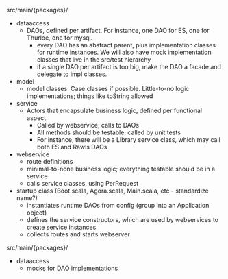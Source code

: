 src/main/{packages}/
- dataaccess
	- DAOs, defined per artifact. For instance, one DAO for ES, one for Thurloe, one for mysql.
		- every DAO has an abstract parent, plus implementation classes for runtime instances.
			We will also have mock implementation classes that live in the src/test hierarchy
		- if a single DAO per artifact is too big, make the DAO a facade and delegate to impl classes.
- model
	- model classes. Case classes if possible. Little-to-no logic implementations; things like toString allowed
- service
	- Actors that encapsulate business logic, defined per functional aspect.
		- Called by webservice; calls to DAOs
		- All methods should be testable; called by unit tests
		- For instance, there will be a Library service class, which may call both ES and Rawls DAOs
- webservice
	- route definitions
	- minimal-to-none business logic; everything testable should be in a service
	- calls service classes, using PerRequest
- startup class (Boot.scala, Agora.scala, Main.scala, etc - standardize name?)
	- instantiates runtime DAOs from config (group into an Application object)
	- defines the service constructors, which are used by webservices to create service instances
	- collects routes and starts webserver

src/main/{packages}/
- dataaccess
	- mocks for DAO implementations